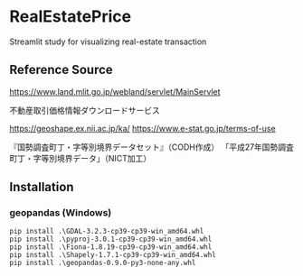 # RealEstatePrice
Streamlit study for visualizing real-estate transaction

## Reference Source
https://www.land.mlit.go.jp/webland/servlet/MainServlet

不動産取引価格情報ダウンロードサービス

https://geoshape.ex.nii.ac.jp/ka/ https://www.e-stat.go.jp/terms-of-use

『国勢調査町丁・字等別境界データセット』（CODH作成） 「平成27年国勢調査町丁・字等別境界データ」（NICT加工）

## Installation
### geopandas (Windows)

```
pip install .\GDAL-3.2.3-cp39-cp39-win_amd64.whl
pip install .\pyproj-3.0.1-cp39-cp39-win_amd64.whl
pip install .\Fiona-1.8.19-cp39-cp39-win_amd64.whl
pip install .\Shapely-1.7.1-cp39-cp39-win_amd64.whl
pip install .\geopandas-0.9.0-py3-none-any.whl
```
